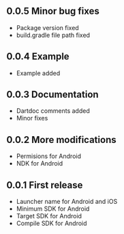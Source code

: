 ## 0.0.5 Minor bug fixes

- Package version fixed
- build.gradle file path fixed

## 0.0.4 Example

- Example added

## 0.0.3 Documentation

- Dartdoc comments added
- Minor fixes

## 0.0.2 More modifications

- Permisions for Android
- NDK for Android

## 0.0.1 First release

- Launcher name for Android and iOS
- Minimum SDK for Android
- Target SDK for Android
- Compile SDK for Android
